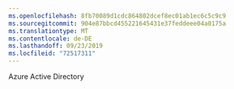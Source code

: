 ```yaml
---
ms.openlocfilehash: 8fb70089d1cdc864802dcef8ec01ab1ec6c5c9c9
ms.sourcegitcommit: 904e87bbcd455221645431e37feddeee04a0175a
ms.translationtype: MT
ms.contentlocale: de-DE
ms.lasthandoff: 09/23/2019
ms.locfileid: "72517311"
---
```

Azure Active Directory
